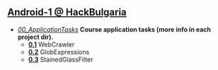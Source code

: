 ## [Android-1 @ HackBulgaria](https://github.com/HackBulgaria/Android-1)

* [*00_ApplicationTasks*](https://github.com/var-ivaylo/HackBulgaria_Android-1/00_ApplicationTasks) **Course application tasks (more info in each project dir).**  
  * [**0.1**](https://github.com/var-ivaylo/HackBulgaria_Android-1/00_ApplicationTasks/01_WebCrawler/src/webcrawler) WebCrawler  
  * [**0.2**](https://github.com/var-ivaylo/HackBulgaria_Android-1/00_ApplicationTasks/02_GlobExpressions/src/globexpressions) GlobExpressions  
  * [**0.3**](https://github.com/var-ivaylo/HackBulgaria_Android-1/00_ApplicationTasks/03_StainedGlassFilter/src/stainedglassfilter) StainedGlassFilter